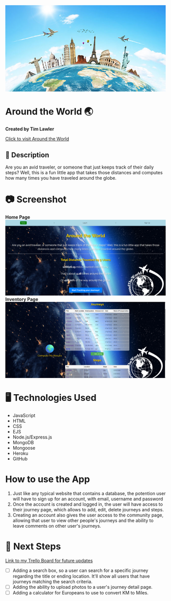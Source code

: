<div align="center" id="banner">
    <img src='/image/banner.jpg'>
</div>

# Around the World 🌏
**Created by Tim Lawler**

[Click to visit Around the World]()

## 📘 Description
 Are you an avid traveler, or someone that just keeps track of their daily steps? Well, this is a fun little app that takes those distances and computes how many times you have traveled around the globe.  

 # 📷 Screenshot

 **Home Page** <img src="image/homepage.png" alt="screenshot">
 **Inventory Page** <img src="image/journeypage.png" alt="screenshot">

 # 🖥️ Technologies Used

 - JavaScript
 - HTML
 - CSS
 - EJS
 - Node.js/Express.js
 - MongoDB
 - Mongoose
 - Heroku
 - GitHub

# How to use the App
1. Just like any typical website that contains a database, the potention user will have to sign up for an account, with email, username and password
2. Once the account is created and logged in, the user will have access to their journey page, which allows to add, edit, delete journeys and steps.
3. Creating an account also gives the user access to the community page, allowing that user to view other people's journeys and the ability to leave comments on other user's journeys.

 # 🚀 Next Steps
[Link to my Trello Board for future updates](https://trello.com/b/jac3RvMs)
 - [   ] Adding a search box, so a user can search for a specific journey regarding the title or ending location.  It'll show all users that have journeys matching the search criteria.
 - [   ] Adding the ability to upload photos to a user's journey detail page.  
 - [   ] Adding a calculator for Europeans to use to convert KM to Miles.
